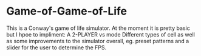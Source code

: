 # Game-of-Game-of-Life
This is a Conway's game of life simulator. At the moment it is pretty basic but I hpoe to impliment:
  A 2-PLAYER vs mode
  Different types of cell
as well as some improvements to the simulator overall, eg. preset patterns and a slider for the user to determine the FPS.
